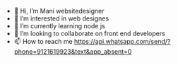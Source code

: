- 👋 Hi, I’m Mani websitedesigner  
- 👀 I’m interested in web designes
- 🌱 I’m currently learning node js 
- 💞️ I’m looking to collaborate on front end developers
- 📫 How to reach me https://api.whatsapp.com/send/?phone=9121619923&text&app_absent=0

<!---
websitedesignerMani/websitedesignerMani is a ✨ special ✨ repository because its `README.md` (this file) appears on your GitHub profile.
You can click the Preview link to take a look at your changes.
--->
